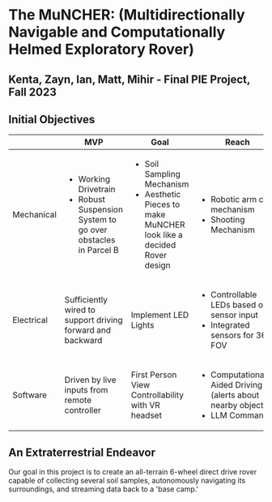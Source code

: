# The MuNCHER: (Multidirectionally Navigable and Computationally Helmed Exploratory Rover)
## Kenta, Zayn, Ian, Matt, Mihir - Final PIE Project, Fall 2023

## Initial Objectives
| | MVP | Goal | Reach
|-----|-----|-----|-----|
Mechanical  | <ul><li>Working Drivetrain</li><li>Robust Suspension System to go over obstacles in Parcel B</li></ul> | <ul><li>Soil Sampling Mechanism</li><li>Aesthetic Pieces to make MuNCHER look like a decided Rover design</li></ul> |<ul><li>Robotic arm claw mechanism</li><li>Shooting Mechanism</li></ul>
Electrical  | Sufficiently wired to support driving forward and backward | Implement LED Lights | <ul><li>Controllable LEDs based on sensor input</li><li>Integrated sensors for 360 FOV</li></ul>
Software  | Driven by live inputs from remote controller | First Person View Controllability with VR headset| <ul><li>Computationally-Aided Driving (alerts about nearby objects)</li><li>LLM Commands</li></ul>




## An Extraterrestrial Endeavor
Our goal in this project is to create an all-terrain 6-wheel direct drive rover capable of collecting several soil samples, autonomously navigating its surroundings, and streaming data back to a 'base camp.'
